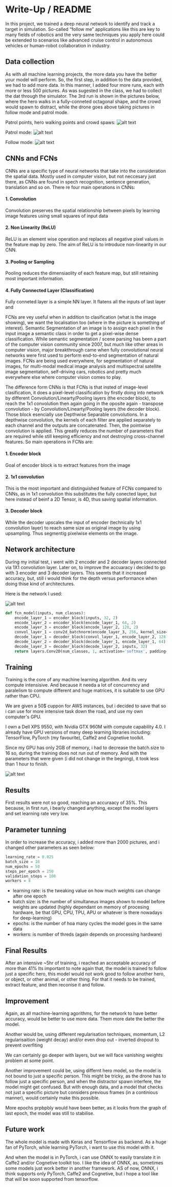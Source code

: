 # Write-Up / README

In this project, we trained a deep neural network to identify and track a target in simulation. So-called “follow me” applications like this are key to many fields of robotics and the very same techniques you apply here could be extended to scenarios like advanced cruise control in autonomous vehicles or human-robot collaboration in industry.


[image_1]: ./docs/misc/screen_1.png
[image_2]: ./docs/misc/screen_2.png
[image_3]: ./docs/misc/screen_3.png
[image_4]: ./docs/misc/screen_4.png
[image_5]: ./docs/misc/screen_5.png
[image_6]: ./docs/misc/drawing.png
[image_7]: ./docs/misc/train.png



## Data collection
As with all machine learning projects, the more data you have the better your model will perform. So, the first step, in addition to the data provided, we had to add more data. In this manner, I added four more runs, each with more or less 500 pictures. As was sugested in the class, we had to collect the dat through the simulator. The 3rd run is shown in the pictures below, where the hero walks in a fully-conneted octagonal shape, and the crowd would spawn to distract, while the drone goes above taking pictures in follow mode and patrol mode.

Patrol points, hero walking points and crowd spaws:
![alt text][image_1]

Patrol mode: 
![alt text][image_5]

Follow mode:
![alt text][image_4]


## CNNs and FCNs

CNNs are a specific type of neural networks that take into the consideration the spatial data. Mostly used in computer vision, but not neccesary just there, as CNNs are found in spech recognition, sentence generation, translation and so on. There re four main operations in CNNs:

#### 1. Convolution
Convolution preserves the spatial relationship between pixels by learning image features using small squares of input data

#### 2. Non Linearity (ReLU)
ReLU is an element wise operation and replaces all negative pixel values in the feature map by zero. The aim of ReLU is to introduce non-linearity in our CNN.
#### 3. Pooling or Sampling
Pooling reduces the dimensiaolity of each feature map, but still retaining most important information.
#### 4. Fully Connected Layer (Classification)
Fully conneted layer is a simple NN layer. It flatens all the inputs of last layer and


FCNs are vey useful when in addition to clasification (what is the image showing), we want the localisation too (where in the picture is something of interest). Semantic Segmentation of an image is to assign each pixel in the input image a semantic class in order to get a pixel-wise dense classification. While semantic segmentation / scene parsing has been a part of the computer vision community since 2007, but much like other areas in computer vision, major breakthrough came when fully convolutional neural networks were first used to perform end-to-end segmentation of natural images. FCNs are being used everywhere, for segmentation of natural images, for multi-modal medical image analysis and multispectral satellite image segmentation, self-driving cars, robotics and pretty much everywhere else where computer vision comes to play.

The difference form CNNs is that FCNs is that insted of image-level clasification, it does a pixel-level classification by firstly doing into network by different Convolution/Linearty/Pooling layers (the encoder block), to reach the 1x1 convolution then again going in the oposite again - transpose convolution - by  Convolution/Linearty/Pooling layers (the decoder block). Those block esencially use Depthwise Separable convolutions. In a depthwise convolution, the kernels of each filter are applied separately to each channel and the outputs are concatenated. Then, the pointwise convolution is applied. This greatly reduces the number of parameters that are required while still keeping efficiency and not destroying cross-channel features. So main operations in FCNs are:

#### 1. Encoder block
Goal of encoder block is to extract features from the image
#### 2. 1x1 convolution
This is the most important and distinguished feature of FCNs compared to CNNs, as in 1x1 convolution this substitutes the fully conected layer, but here instead of beinf a 2D Tensor, is 4D, thus saving spatial information.
#### 3. Decoder block
While the decoder upscales the input of encoder (technically 1x1 convolution layer) to reach same size as original image by using upsampling. Thus segmentig pixelwise elements on the image.


## Network architecture

During my initial test, i went with 2 encoder and 2 decoder layers connected via 1X1 convolution layer. Later on, to improve the accuaracy i decided to go with 3 encoder and 3 decoder layers. This seemts that it increased accuracy, but, still i would think for the depth versus performance when doing thise kind of architectures.

Here is the network I used:

![alt text][image_6]
```python
def fcn_model(inputs, num_classes):
    encode_layer_1 = encoder_block(inputs, 32, 2)
    encode_layer_2 = encoder_block(encode_layer_1, 64, 2)
    encode_layer_3 = encoder_block(encode_layer_2, 128, 2)
    convol_layer_1 = conv2d_batchnorm(encode_layer_3, 256, kernel_size=1, strides=1)
    decode_layer_1 = decoder_block(convol_layer_1, encode_layer_2, 128)
    decode_layer_2 = decoder_block(decode_layer_1, encode_layer_1, 64)
    decode_layer_3 = decoder_block(decode_layer_2, inputs, 32)
    return layers.Conv2D(num_classes, 1, activation='softmax', padding='same')(decode_layer_3)
```

## Training

Training is the core of any machine learning algorithm. And its very compute intensisive. And because it needa a lot of concurrency and paralelism to compute different and huge matrices, it is suitable to use GPU rather than CPU. 

We are given a 50$ cuppon for AWS instances, but i decided to save that so i can use for more intensive task down the road, and use my own computer's GPU.

I own a Dell XPS 9550, with Nvidia GTX 960M with compute capability 4.0. I already have GPU versions of many deep learning libraries including: TensorFlow, PyTorch (my favourite), Caffe2 and Cognetive toolkit.

Since my GPU has only 2GB of memory, i had to decrease the batch.size to 16 so, during the training does not run out of memory. And with the parameters that were given (i did not change in the begning), it took less than 1 hour to finish.

![alt text][image_7]

## Results

First results were not so good, reaching an accuraacy of 35%. This because, in first run, i bearly changed anything, except the model layers and set learning rate very low.

## Parameter tunning

In order to increase the accuracy, i added more than 2000 pictures, and i changed other parameters as seen below:
```python
learning_rate = 0.025
batch_size = 16
num_epochs = 50
steps_per_epoch = 250
validation_steps = 100
workers = 8
```
- learning rate: is the tweaking value on how much weights can change after one epoch
- batch size: is the number of simultaneus images shown to model before weights are updated (highly dependant on memory of procesing hardware, be that GPU, CPU, TPU, APU or whatever is there nowadays for deep-learning)
- epochs: is the number of hoa many cycles the model goes in the same data
- workers: is number of threds (again depends on processing hardware)

## Final Results

After an intensive ~5hr of training, i reached an acceptable accuracy of more than 41%
Its important to note again that, the model is trained to follow just a specific hero, this model would not work good to follow another hero, or object, or other animal, or other thing. For that it needs to be trained, extract feature, and then reconise it and follow.

## Improvement

Again, as all machine-learning agorithms, for the network to have better accuracy, would be better to use more data. Them more date the better the model.

Another would be, using different regularisation techniques, momentum, L2 regularisaition (weight decay) and/or even drop out - inverted dropout to prevent overfiting 

We can certainly go deeper with layers, but we will face vanishing weights problem at some point.

Another improvement could be, using differnt hero model, so the model is not bound to just a specific person. This might be tricky, as the drone has to follow just a specific person, and when the distractor spawn interfere, the model might get confused. But with enough data, and a model that checks not just a specific picture but considers previous frames (in a continious manner), would certainly make this possible.

More epochs prpbpbly would have been better, as it looks from the graph of last epoch, the model was still to stabilise.

## Future work

The whole model is made with Keras and Tensorflow as backend. As a huge fan of PyTorch, while learning PyTorch, i want to use this model with it.

And when the model is in PyTorch, i can use ONNX to easily translate it in Caffe2 and/or Cognetive toolkit too.
I like the idea of ONNX, as, sometimes some models just work better in another framework. AS of now, ONNX, i think supports only PyTorch, Caffe2 and Cognetive, but i hope a tool like that will be soon supported from tensorflow.
